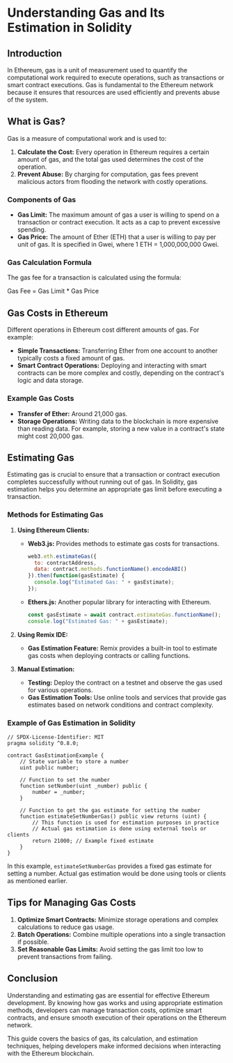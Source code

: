 
# Understanding Gas and Its Estimation in Solidity

## Introduction

In Ethereum, gas is a unit of measurement used to quantify the computational work required to execute operations, such as transactions or smart contract executions. Gas is fundamental to the Ethereum network because it ensures that resources are used efficiently and prevents abuse of the system.

## What is Gas?

Gas is a measure of computational work and is used to:

1. **Calculate the Cost:** Every operation in Ethereum requires a certain amount of gas, and the total gas used determines the cost of the operation.
2. **Prevent Abuse:** By charging for computation, gas fees prevent malicious actors from flooding the network with costly operations.

### Components of Gas

- **Gas Limit:** The maximum amount of gas a user is willing to spend on a transaction or contract execution. It acts as a cap to prevent excessive spending.
- **Gas Price:** The amount of Ether (ETH) that a user is willing to pay per unit of gas. It is specified in Gwei, where 1 ETH = 1,000,000,000 Gwei.

### Gas Calculation Formula

The gas fee for a transaction is calculated using the formula:

Gas Fee = Gas Limit * Gas Price

## Gas Costs in Ethereum

Different operations in Ethereum cost different amounts of gas. For example:

- **Simple Transactions:** Transferring Ether from one account to another typically costs a fixed amount of gas.
- **Smart Contract Operations:** Deploying and interacting with smart contracts can be more complex and costly, depending on the contract's logic and data storage.

### Example Gas Costs

- **Transfer of Ether:** Around 21,000 gas.
- **Storage Operations:** Writing data to the blockchain is more expensive than reading data. For example, storing a new value in a contract's state might cost 20,000 gas.

## Estimating Gas

Estimating gas is crucial to ensure that a transaction or contract execution completes successfully without running out of gas. In Solidity, gas estimation helps you determine an appropriate gas limit before executing a transaction.

### Methods for Estimating Gas

1. **Using Ethereum Clients:**
   - **Web3.js:** Provides methods to estimate gas costs for transactions.
     ```javascript
     web3.eth.estimateGas({
       to: contractAddress,
       data: contract.methods.functionName().encodeABI()
     }).then(function(gasEstimate) {
       console.log("Estimated Gas: " + gasEstimate);
     });
     ```
   - **Ethers.js:** Another popular library for interacting with Ethereum.
     ```javascript
     const gasEstimate = await contract.estimateGas.functionName();
     console.log("Estimated Gas: " + gasEstimate);
     ```

2. **Using Remix IDE:**
   - **Gas Estimation Feature:** Remix provides a built-in tool to estimate gas costs when deploying contracts or calling functions.

3. **Manual Estimation:**
   - **Testing:** Deploy the contract on a testnet and observe the gas used for various operations.
   - **Gas Estimation Tools:** Use online tools and services that provide gas estimates based on network conditions and contract complexity.

### Example of Gas Estimation in Solidity

```solidity
// SPDX-License-Identifier: MIT
pragma solidity ^0.8.0;

contract GasEstimationExample {
    // State variable to store a number
    uint public number;

    // Function to set the number
    function setNumber(uint _number) public {
        number = _number;
    }

    // Function to get the gas estimate for setting the number
    function estimateSetNumberGas() public view returns (uint) {
        // This function is used for estimation purposes in practice
        // Actual gas estimation is done using external tools or clients
        return 21000; // Example fixed estimate
    }
}
```

In this example, `estimateSetNumberGas` provides a fixed gas estimate for setting a number. Actual gas estimation would be done using tools or clients as mentioned earlier.

## Tips for Managing Gas Costs

1. **Optimize Smart Contracts:** Minimize storage operations and complex calculations to reduce gas usage.
2. **Batch Operations:** Combine multiple operations into a single transaction if possible.
3. **Set Reasonable Gas Limits:** Avoid setting the gas limit too low to prevent transactions from failing.

## Conclusion

Understanding and estimating gas are essential for effective Ethereum development. By knowing how gas works and using appropriate estimation methods, developers can manage transaction costs, optimize smart contracts, and ensure smooth execution of their operations on the Ethereum network.

This guide covers the basics of gas, its calculation, and estimation techniques, helping developers make informed decisions when interacting with the Ethereum blockchain.
